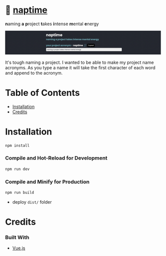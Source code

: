 # 🌙 [naptime](https://naptime-project.netlify.app)

**n**aming **a** **p**roject **t**akes **i**ntense **m**ental **e**nergy

![naptime screenshot](./public/naptime-screenshot.png)

It's tough naming a project. I wanted to be able to make my project name acronyms. As you type a name it will take the first character of each word and append to the acronym.

# Table of Contents
- [Installation](#installation)
- [Credits](#credits)


# Installation
```sh
npm install
```

### Compile and Hot-Reload for Development

```sh
npm run dev
```

### Compile and Minify for Production

```sh
npm run build
```
- deploy `dist/` folder

# Credits
### Built With
- [Vue.js](https://vuejs.org)